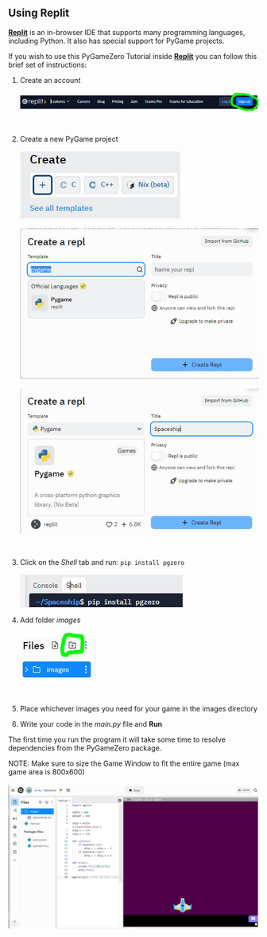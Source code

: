 Using Replit
---

__[Replit](http://replit.com)__ is an in-browser IDE that supports many programming languages, including Python.  It also has special support for PyGame projects.

If you wish to use this PyGameZero Tutorial inside __[Replit](http://replit.com)__ you can follow this brief set of instructions:


1. Create an account
<br><br>
![](../images/replit_signup.jpg)
<br>

2. Create a new PyGame project
<br><br>
 ![](../images/replit_create.jpg)
<br><br>
 ![](../images/replit_create2.jpg)
<br><br>
 ![](../images/replit_create3.jpg)
<br>

3. Click on the *Shell* tab and run: ```pip install pgzero```
<br><br>
![](../images/replit_install.jpg)


4. Add folder *images*
<br><br>
![](../images/replit_add_images.jpg)
<br>

5. Place whichever images you need for your game in the images directory

6. Write your code in the *main.py* file and **Run**

The first time you run the program it will take some time to resolve dependencies from the PyGameZero package.

NOTE: Make sure to size the Game Window to fit the entire game (max game area is 800x600)
<br><br>
![](../images/replit_resize.jpg)



